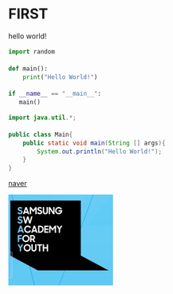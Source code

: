 # FIRST

hello world!

```python
import random

def main():
    print("Hello World!")
    
if __name__ == "__main__":
   main()
```

```java
import java.util.*;

public class Main{   
    public static void main(String [] args){
        System.out.println("Hello World!");
    }
}
```

[naver](https://www.naver.com/)

![싸피](ssafy.PNG)

